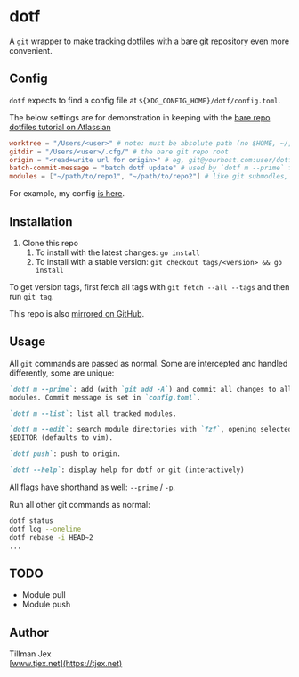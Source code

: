 # dotf

A `git` wrapper to make tracking dotfiles with a bare git repository even more
convenient.

## Config

`dotf` expects to find a config file at `${XDG_CONFIG_HOME}/dotf/config.toml`.

The below settings are for demonstration in keeping with the
[bare repo dotfiles tutorial on Atlassian](https://www.atlassian.com/git/tutorials/dotfiles)

```toml
worktree = "/Users/<user>" # note: must be absolute path (no $HOME, ~/, etc.. yet)
gitdir = "/Users/<user>/.cfg/" # the bare git repo root
origin = "<read+write url for origin>" # eg, git@yourhost.com:user/dotfiles
batch-commit-message = "batch dotf update" # used by `dotf m --prime` for module commit message
modules = ["~/path/to/repo1", "~/path/to/repo2"] # like git submodles, but not a part of  the bare repo
```

For example, my config
[is here](https://git.sr.ht/~tjex/dotfiles/tree/mac/item/.config/dotf/config.toml).

## Installation

1. Clone this repo
   1. To install with the latest changes: `go install`
   2. To install with a stable version:
      `git checkout tags/<version> && go install`

To get version tags, first fetch all tags with `git fetch --all --tags` and then
run `git tag`.

This repo is also [mirrored on GitHub](https://github.com/tjex/dotf).

## Usage

All `git` commands are passed as normal. Some are intercepted and handled
differently, some are unique:

```markdown
`dotf m --prime`: add (with `git add -A`) and commit all changes to all
modules. Commit message is set in `config.toml`.

`dotf m --list`: list all tracked modules.

`dotf m --edit`: search module directories with `fzf`, opening selected with
$EDITOR (defaults to vim).

`dotf push`: push to origin.

`dotf --help`: display help for dotf or git (interactively)
```

All flags have shorthand as well: `--prime` / `-p`.


Run all other git commands as normal:

```bash
dotf status
dotf log --oneline
dotf rebase -i HEAD~2
...

```

## TODO

- Module pull
- Module push

## Author

Tillman Jex \
[www.tjex.net](https://tjex.net)
